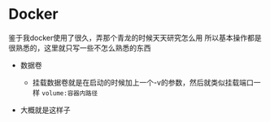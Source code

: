 # Docker
鉴于我docker使用了很久，弄那个青龙的时候天天研究怎么用
所以基本操作都是很熟悉的，这里就只写一些不怎么熟悉的东西

- 数据卷
  - 挂载数据卷就是在启动的时候加上一个-v的参数，然后就类似挂载端口一样 `volume:容器内路径`

- 大概就是这样子

